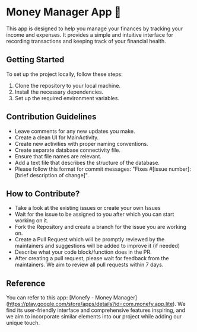 # Money Manager App 💸

This app is designed to help you manage your finances by tracking your income and expenses. It provides a simple and intuitive interface for recording transactions and keeping track of your financial health.

## Getting Started

To set up the project locally, follow these steps:

1. Clone the repository to your local machine.
2. Install the necessary dependencies.
3. Set up the required environment variables.

## Contribution Guidelines

* Leave comments for any new updates you make.
* Create a clean UI for MainActivity.
* Create new activities with proper naming conventions.
* Create separate database connectivity file.
* Ensure that file names are relevant.
* Add a text file that describes the structure of the database.
* Please follow this format for commit messages: "Fixes #[issue number]: [brief description of change]".

## How to Contribute?

* Take a look at the existing issues or create your own Issues
* Wait for the issue to be assigned to you after which you can start working on it.
* Fork the Repository and create a branch for the issue you are working on.
* Create a Pull Request which will be promptly reviewed by the maintainers and suggestions will be added to improve it (if needed)
* Describe what your code block/function does in the PR.
* After creating a pull request, please wait for feedback from the maintainers. We aim to review all pull requests within 7 days.

## Reference

You can refer to this app: [Monefy - Money Manager] (https://play.google.com/store/apps/details?id=com.monefy.app.lite).
We find its user-friendly interface and comprehensive features inspiring, and we aim to incorporate similar elements into our project while adding our unique touch.
